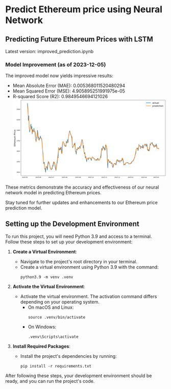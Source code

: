 # Predict Ethereum price using Neural Network

## Predicting Future Ethereum Prices with LSTM

Latest version: improved_prediction.ipynb

### Model Improvement (as of 2023-12-05)

The improved model now yields impressive results:

- Mean Absolute Error (MAE): 0.005368011520480294
- Mean Squared Error (MSE): 4.905895251991975e-05
- R-squared Score (R2): 0.9849546694121026
![Alt Text](https://github.com/BarriWen/deep_learning_cryptocurrency_prediction/blob/main/improved%20output.png)

These metrics demonstrate the accuracy and effectiveness of our neural network model in predicting Ethereum prices.

Stay tuned for further updates and enhancements to our Ethereum price prediction model.

## Setting up the Development Environment

To run this project, you will need Python 3.9 and access to a terminal. Follow these steps to set up your development environment:

1. **Create a Virtual Environment**:
   - Navigate to the project's root directory in your terminal.
   - Create a virtual environment using Python 3.9 with the command:
     ```
     python3.9 -m venv .venv
     ```

2. **Activate the Virtual Environment**:
   - Activate the virtual environment. The activation command differs depending on your operating system.
     - On macOS and Linux:
       ```
       source .venv/bin/activate
       ```
     - On Windows:
       ```
       .venv\Scripts\activate
       ```

3. **Install Required Packages**:
   - Install the project's dependencies by running:
     ```
     pip install -r requirements.txt
     ```

After following these steps, your development environment should be ready, and you can run the project's code.
